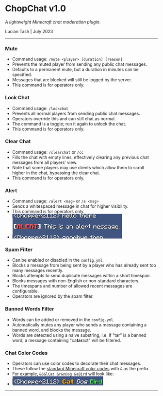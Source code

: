 # ChopChat v1.0
*A lightweight Minecraft chat moderation plugin.*

Lucian Tash | July 2023

---

### Mute
- Command usage: `/mute <player> [duration] [reason]`
- Prevents the muted player from sending any public chat messages.
- Defaults to a permanent mute, but a duration in minutes can be specified.
- Messages that are blocked will still be logged by the server.
- This command is for operators only.
### Lock Chat
- Command usage: `/lockchat`
- Prevents all normal players from sending public chat messages.
- Operators override this and can still chat as normal.
- The command is a toggle; run it again to unlock the chat.
- This command is for operators only.
### Clear Chat
- Command usage: `/clearchat` or `/cc`
- Fills the chat with empty lines, effectively clearing any previous chat messages from all players' view.
- Note that some players may use clients which allow them to scroll higher in the chat, bypassing the clear chat.
- This command is for operators only.
### Alert
- Command usage: `/alert <msg>` or `/a <msg>`
- Sends a whitespaced message in chat for higher visibility.
- This command is for operators only.
- ![Alert message](image.png)
### Spam Filter
- Can be enabled or disabled in the `config.yml`.
- Blocks a message from being sent by a player who has already sent too many messages recently.
- Blocks attempts to send duplicate messages within a short timespan.
- Blocks messages with non-English or non-standard characters.
- The timespans and number of allowed recent messages are configurable.
- Operators are ignored by the spam filter.
### Banned Words Filter
- Words can be added or removed in the `config.yml`.
- Automatically mutes any player who sends a message containing a banned word, and blocks the message.
- Words are detected using a naive substring, i.e. if "tar" is a banned word, a message containing "ca**tar**act" will be filtered.
### Chat Color Codes
- Operators can use color codes to decorate their chat messages.
- These follow the [standard Minecraft color codes](https://htmlcolorcodes.com/minecraft-color-codes/) with `&` as the prefix.
- For example, `&6&lCat &r&nDog &aBird` will look like:
- ![Alt text](image-1.png)

---
